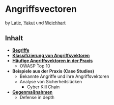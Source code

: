 # Angriffsvectoren

by [Latic](https://github.com/LatiEm220189), [Yakut](https://github.com/YakuEn220157) und [Weichhart](https://github.com/WeicJa210116/)

## Inhalt

- [**Begriffe**](./docs/Begriffe.md)
- [**Klassifizierung von Angriffsvektoren**](./docs/AngriffsvektorenKlassifizierung.md)
- [**Häufige Angriffsvektoren in der Praxis**](./docs/HäufigeAngriffsvektoren.md)
  - OWASP Top 10
- **Beispiele aus der Praxis (Case Studies)**
  - Bekannte Angriffe und ihre Angriffsvektoren
  - Analyse von Sicherheitslücken
    - Cyber Kill Chain
- [**Gegenmaßnahmen**](./docs/Gegenmaßnahmen.md)
  - Defense in depth
